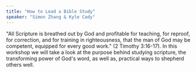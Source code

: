 ```yaml
---
title: "How to Lead a Bible Study"
speaker: "Simon Zhang & Kyle Cady"
---
```

"All Scripture is breathed out by 
God and profitable for teaching, 
for reproof, for correction, and 
for training in righteousness, 
that the man of God may be 
competent, equipped for every 
good work." (2 Timothy 3:16-17). 
In this workshop we will take a 
look at the purpose behind 
studying scripture, the 
transforming power of God's 
word, as well as, practical ways 
to shepherd others well.